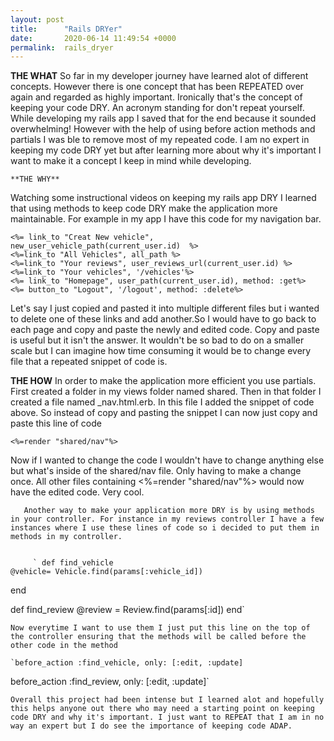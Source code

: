 ```yaml
---
layout: post
title:      "Rails DRYer"
date:       2020-06-14 11:49:54 +0000
permalink:  rails_dryer
---
```


**THE WHAT**
  So far in my developer journey have learned alot of different concepts. However there is one concept that has been REPEATED over again and regarded as highly important. Ironically that's the concept of keeping your code DRY. An acronym standing for don't repeat yourself. While developing my rails app I saved that for the end because it sounded overwhelming! However with the help of using before action methods and partials I was ble to remove most of my repeated code. I am no expert in keeping my code DRY yet but after learning more about why it's important I want to make it a concept I keep in mind while developing.
	
	**THE WHY**
   Watching some instructional videos on keeping my rails app DRY I learned that using methods to keep code DRY make the application more maintainable. For example in my app I have this code for my navigation bar.
	 
```
<%= link_to "Creat New vehicle", new_user_vehicle_path(current_user.id)  %>
<%=link_to "All Vehicles", all_path %> 
<%=link_to "Your reviews", user_reviews_url(current_user.id) %> 
<%=link_to "Your vehicles", '/vehicles'%>
<%= link_to "Homepage", user_path(current_user.id), method: :get%>
<%= button_to "Logout", '/logout', method: :delete%>
```

   Let's say I just copied and pasted it into multiple different files but i wanted to delete one of these links and add another.So I would have to go back to each page and copy and paste the newly and edited code. Copy and paste is useful but it isn't the answer. It wouldn't be so bad to do on a smaller scale but I can imagine how time consuming it would be to change every file that a repeated snippet of code is.
	

**THE HOW**
     In order to make the application more efficient you use partials. First created a folder in my views folder named shared. Then in that folder I created a file named  _nav.html.erb.  In this file I added the snippet of code above. So instead of copy and pasting the snippet I can now just copy and paste this line of code
		 
```
<%=render "shared/nav"%>

```

   Now if I wanted to change the code I wouldn't have to change anything else but what's inside of the shared/nav file. 
	 Only having to make a change once. All  other files containing <%=render "shared/nav"%> would now have the edited code. Very cool.
	 
	   Another way to make your application more DRY is by using methods in your controller. For instance in my reviews controller I have a few instances where I use these lines of code so i decided to put them in methods in my controller.
		 
		 
		 ` def find_vehicle
    @vehicle= Vehicle.find(params[:vehicle_id])
  end
  
  def find_review 
    @review = Review.find(params[:id])
  end`
	
	Now everytime I want to use them I just put this line on the top of the controller ensuring that the methods will be called before the other code in the method
	
	`before_action :find_vehicle, only: [:edit, :update]
  before_action :find_review, only: [:edit, :update]`
	
	Overall this project had been intense but I learned alot and hopefully this helps anyone out there who may need a starting point on keeping code DRY and why it's important. I just want to REPEAT that I am in no way an expert but I do see the importance of keeping code ADAP. 
	 
